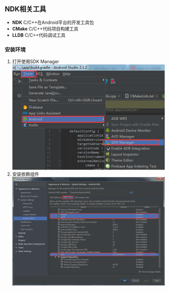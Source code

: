
## NDK相关工具

+ **NDK** C/C++在Android平台的开发工具包
+ **CMake** C/C++代码项目构建工具
+ **LLDB** C/C++代码调试工具

### 安装环境
1. 打开使用SDK Manager
![SDK Manager](./images/sdk_manager_1.png)
2. 安装依赖组件
![依赖组件](./images/sdk_manager_2.png)